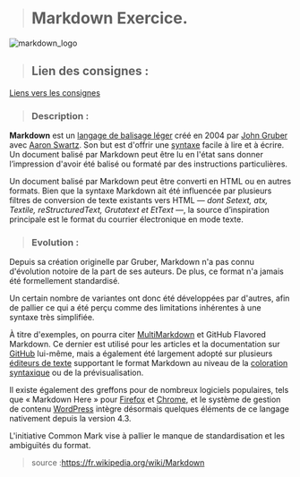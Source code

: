 > # Markdown Exercice.


![markdown_logo](https://media.makeameme.org/created/markdown-markdown-everywhere.jpg "markdown_logo")

> ## Lien des consignes :

[Liens vers les consignes](https://github.com/becodeorg/LIE-Hamilton-1.7/blob/master/01-La-prairie/00-terminal-git-markdown/markdown/group-work.md)

> ### Description : 

**Markdown** est un [langage de balisage léger](https://fr.wikipedia.org/wiki/Langage_de_balisage_l%C3%A9ger) créé en 2004 par [John Gruber](https://fr.wikipedia.org/wiki/John_Gruber) avec [Aaron Swartz](https://fr.wikipedia.org/wiki/Aaron_Swartz). Son but est d'offrir une [syntaxe](https://fr.wikipedia.org/wiki/Syntaxe) facile à lire et à écrire. Un document balisé par Markdown peut être lu en l'état sans donner l’impression d'avoir été balisé ou formaté par des instructions particulières.

Un document balisé par Markdown peut être converti en HTML ou en autres formats. Bien que la syntaxe Markdown ait été influencée par plusieurs filtres de conversion de texte existants vers HTML — *dont Setext, atx, Textile, reStructuredText, Grutatext et EtText* —, la source d’inspiration principale est le format du courrier électronique en mode texte. 

> ### Evolution :

Depuis sa création originelle par Gruber, Markdown n'a pas connu d'évolution notoire de la part de ses auteurs. De plus, ce format n'a jamais été formellement standardisé.

Un certain nombre de variantes ont donc été développées par d'autres, afin de pallier ce qui a été perçu comme des limitations inhérentes à une syntaxe très simplifiée.

À titre d'exemples, on pourra citer [MultiMarkdown](https://fr.wikipedia.org/wiki/MultiMarkdown) et GitHub Flavored Markdown. Ce dernier est utilisé pour les articles et la documentation sur [GitHub](https://fr.wikipedia.org/wiki/GitHub) lui-même, mais a également été largement adopté sur plusieurs [éditeurs de texte](https://fr.wikipedia.org/wiki/%C3%89diteur_de_texte) supportant le format Markdown au niveau de la [coloration syntaxique](https://fr.wikipedia.org/wiki/Coloration_syntaxique) ou de la prévisualisation.

Il existe également des greffons pour de nombreux logiciels populaires, tels que « Markdown Here » pour [Firefox](https://fr.wikipedia.org/wiki/Mozilla_Firefox) et [Chrome](https://fr.wikipedia.org/wiki/Google_Chrome), et le système de gestion de contenu [WordPress](https://fr.wikipedia.org/wiki/WordPress) intègre désormais quelques éléments de ce langage nativement depuis la version 4.3.

L'initiative Common Mark vise à pallier le manque de standardisation et les ambiguïtés du format. 

  
> source :https://fr.wikipedia.org/wiki/Markdown
